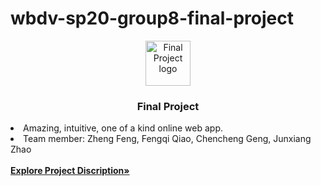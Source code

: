 # wbdv-sp20-group8-final-project

<p align="center">
  <a href="#">
    <img src="https://www.creativefabrica.com/wp-content/uploads/2019/06/Whiteboard-icon-by-ahlangraphic-580x386.jpg" alt="Final Project logo" width="72" height="72">
  </a>
</p>

<h3 align="center">Final Project</h3>

<p align="center">
  <li>Amazing, intuitive, one of a kind online web app.</li>
  <li>Team member: Zheng Feng, Fengqi Qiao, Chencheng Geng, Junxiang Zhao</li>
  <br>
  <a href="https://docs.google.com/document/d/1zP26OH2wtjAF34QS98H1Z4gI65xga73pcWquBBFPGLo/edit?usp=sharing"><strong>Explore Project Discription»</strong></a>
  <br>
<!--   <br>
  <a href="https://github.com/twbs/bootstrap/issues/new?template=bug.md">Report bug</a>
  ·
  <a href="https://github.com/twbs/bootstrap/issues/new?template=feature.md&labels=feature">Request feature</a>
  ·
  <a href="https://themes.getbootstrap.com/">Themes</a>
  ·
  <a href="https://blog.getbootstrap.com/">Blog</a> -->
</p>




